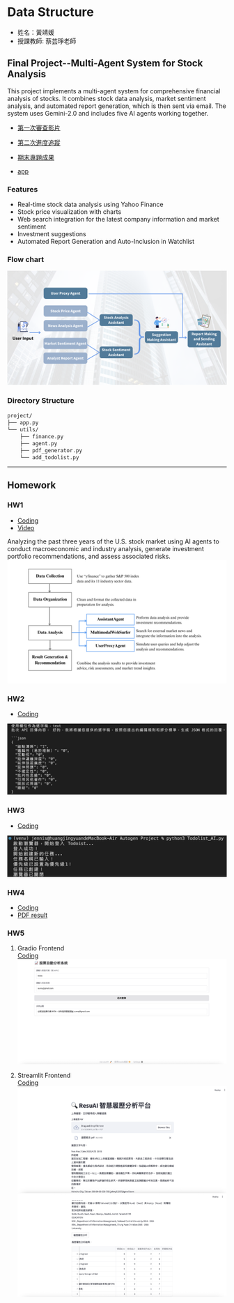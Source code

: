 # Data Structure
* 姓名：黃靖媛
* 授課教師: 蔡芸琤老師

## Final Project--Multi-Agent System for Stock Analysis
This project implements a multi-agent system for comprehensive financial analysis of stocks. It combines stock data analysis, market sentiment analysis, and automated report generation, which is then sent via email. The system uses Gemini-2.0 and includes five AI agents working together.
* [第一次審查影片](https://youtu.be/1bVJAloY4fM)
* [第二次進度追蹤](https://youtu.be/wONMbGkUn_I)
* [期末專題成果]()


* [app](Final_Project/app.py)


### Features
* Real-time stock data analysis using Yahoo Finance
* Stock price visualization with charts
* Web search integration for the latest company information and market sentiment
* Investment suggestions
* Automated Report Generation and Auto-Inclusion in Watchlist

### Flow chart
![圖片名稱](Final_Project/Flow_chart.png)

### Directory Structure
```text
project/
├── app.py
└── utils/
    ├── finance.py
    ├── agent.py
    ├── pdf_generator.py
    └── add_todolist.py
```


***


## Homework
### HW1
* [Coding](Autogen_Project/HW1/dataAgent_US_Market.py)
* [Video](https://youtu.be/ZU6N17cdLlE?si=2tqZHwpTqimzu4MO)

Analyzing the past three years of the U.S. stock market using AI agents to conduct macroeconomic and industry analysis, generate investment portfolio recommendations, and assess associated risks.
![圖片名稱](Autogen_Project/HW1/Flow_chart.png)

### HW2
* [Coding](DRai/HW2/Drai_Academic_Discussion.py)

![圖片名稱](DRai/HW2/screenshot.png)

### HW3
* [Coding](Playwright/HW3/Todolist_AI.py)

![圖片名稱](Playwright/HW3/screenshot.png)

### HW4
* [Coding](getPDF/HW4/getPDF_DRai.py)
* [PDF result](getPDF/HW4/DRai_result_PDF.pdf)

### HW5
1. Gradio Frontend   
   [Coding](EMO/HW5-1/App.py)
   ![圖片名稱](EMO/HW5-1/5-1screenshot.png)
   
2.  Streamlit Frontend   
   [Coding](EMO/HW5-2/app.py)
   ![圖片名稱](EMO/HW5-2/5-2-1screenshot.png)
   ![圖片名稱](EMO/HW5-2/5-2-2screenshot.png)

